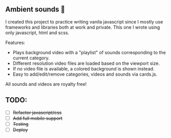 ## Ambient sounds 🧘

I created this project to practice writing vanila javascript since I mostly use frameworks and libraries both at work and private. This one I wrote using only javascript, html and scss.

Features:
- Plays background video with a "playlist" of sounds corresponding to the current category.
- Different resolution video files are loaded based on the viewport size.
- If no video file is available, a colored background is shown instead.
- Easy to add/edit/remove categories, videos and sounds via cards.js.

All sounds and videos are royalty free!

## TODO:

- [ ] ~~Refactor javascript/css~~
- [ ] ~~Add full mobile support~~
- [ ] ~~Testing~~
- [ ] ~~Deploy~~